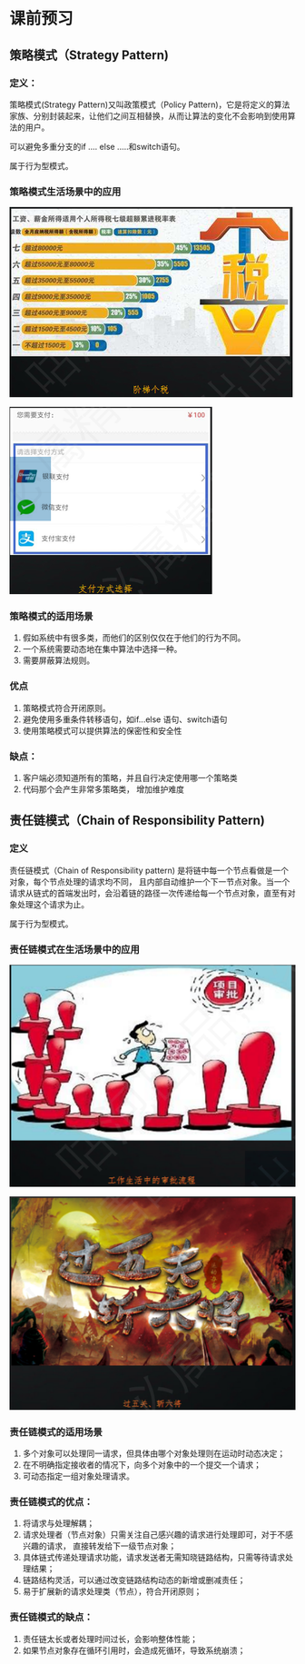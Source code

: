 # 课前预习

## 策略模式（Strategy Pattern)

### 定义：

策略模式(Strategy Pattern)又叫政策模式（Policy Pattern)，它是将定义的算法家族、分别封装起来，让他们之间互相替换，从而让算法的变化不会影响到使用算法的用户。

可以避免多重分支的if ....  else .....和switch语句。

属于行为型模式。

### 策略模式生活场景中的应用

![image-20210331100655122](process\image-20210331100655122.png)

![image-20210331100718725](process\image-20210331100718725.png)

### 策略模式的适用场景

1. 假如系统中有很多类，而他们的区别仅仅在于他们的行为不同。
2. 一个系统需要动态地在集中算法中选择一种。
3. 需要屏蔽算法规则。

### 优点

1. 策略模式符合开闭原则。
2. 避免使用多重条件转移语句，如if...else 语句、switch语句
3. 使用策略模式可以提供算法的保密性和安全性

### 缺点：

1. 客户端必须知道所有的策略，并且自行决定使用哪一个策略类
2. 代码那个会产生非常多策略类， 增加维护难度

## 责任链模式（Chain of Responsibility Pattern)

### 定义

责任链模式（Chain of Responsibility pattern) 是将链中每一个节点看做是一个对象，每个节点处理的请求均不同， 且内部自动维护一个下一节点对象。当一个请求从链式的首端发出时，会沿着链的路径一次传递给每一个节点对象，直至有对象处理这个请求为止。

属于行为型模式。

### 责任链模式在生活场景中的应用

![image-20210331101456989](process\image-20210331101456989.png)

![image-20210331101517969](process\image-20210331101517969.png)

### 责任链模式的适用场景

1. 多个对象可以处理同一请求，但具体由哪个对象处理则在运动时动态决定；
2. 在不明确指定接收者的情况下，向多个对象中的一个提交一个请求；
3. 可动态指定一组对象处理请求。

### 责任链模式的优点：

1. 将请求与处理解耦；
2. 请求处理者（节点对象）只需关注自己感兴趣的请求进行处理即可，对于不感兴趣的请求， 直接转发给下一级节点对象；
3. 具体链式传递处理请求功能，请求发送者无需知晓链路结构，只需等待请求处理结果；
4. 链路结构灵活，可以通过改变链路结构动态的新增或删减责任；
5. 易于扩展新的请求处理类（节点），符合开闭原则；

### 责任链模式的缺点：

1. 责任链太长或者处理时间过长，会影响整体性能；
2. 如果节点对象存在循环引用时，会造成死循环，导致系统崩溃；